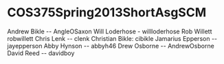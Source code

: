 COS375Spring2013ShortAsgSCM
===========================
Andrew Bikle -- AngleOSaxon
Will Loderhose - willloderhose
Rob Willett robwillett
Chris Lenk -- clenk
Christian Bikle: cibikle
Jamarius Epperson -- jayepperson
Abby Hynson -- abbyh46
Drew Osborne -- AndrewOsborne
David Reed -- davidboy
